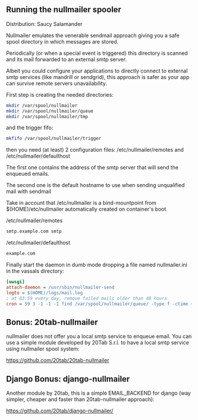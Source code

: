 Running the nullmailer spooler
------------------------------

Distribution: Saucy Salamander

Nullmailer emulates the venerable sendmail approach giving you a safe spool directory in which messages are stored.

Periodically (or when a special event is triggered) this directory is scanned and its mail forwarded to an external smtp server.

Albeit you could configure your applications to directly connect to external smtp services (like mandrill or sendgrid), this approach is safer as your app can survive remote servers unavailability.

First step is creating the needed directories:

```sh
mkdir /var/spool/nullmailer
mkdir /var/spool/nullmailer/queue
mkdir /var/spool/nullmailer/tmp
```

and the trigger fifo:

```sh
mkfifo /var/spool/nullmailer/trigger
```

then you need (at least) 2 configuration files: /etc/nullmailer/remotes and /etc/nullmailer/defaulthost

The first one contains the address of the smtp server that will send the enqueued emails.

The second one is the default hostname to use when sending unqualified mail with sendmail

Take in account that /etc/nullmailer is a bind-mountpoint from $(HOME)/etc/nullmailer automatically created on container's boot


/etc/nullmailer/remotes
```sh
smtp.example.com smtp
```

/etc/nullmailer/defaulthost
```sh
example.com
```

Finally start the daemon in dumb mode dropping a file named nullmailer.ini in the vassals directory:

```ini
[uwsgi]
attach-daemon = /usr/sbin/nullmailer-send
logto = $(HOME)/logs/mail.log
; at 03:59 every day, remove failed mails older than 48 hours
cron = 59 3 -1 -1 -1 find /var/spool/nullmailer/queue/ -type f -ctime +2 -print0 | xargs -0 -r rm
```

Bonus: 20tab-nullmailer
-----------------------

nullmailer does not offer you a local smtp service to enqueue email. You can use a simple module developed by 20Tab S.r.l. to have a local smtp service using nullmailer spool system: 

https://github.com/20tab/20tab-nullmailer

Django Bonus: django-nullmailer
-------------------------------

Another module by 20tab, this is a simple EMAIL_BACKEND for django (way simpler, cheaper and faster than 20tab-nullmailer approach):

https://github.com/20tab/django-nullmailer/
